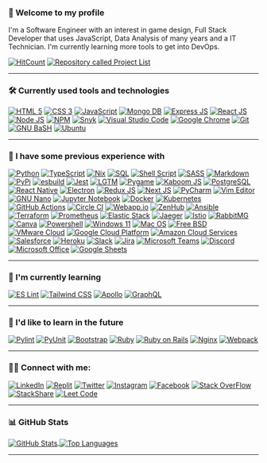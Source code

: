 ### 👋 Welcome to my profile
I'm a Software Engineer with an interest in game design, Full Stack Developer that uses JavaScript, Data Analysis of many years and a IT Technician. I'm currently learning more tools to get into DevOps.

[![HitCount](https://hits.dwyl.com/RosaleeKnight/RosaleeKnight.svg?style=flat)](http://hits.dwyl.com/RosaleeKnight/RosaleeKnight)
<a href="https://github.com/RosaleeKnight/project-list"><img src="https://user-images.githubusercontent.com/97799058/159589581-2bd9a2a7-6e46-464f-a0c1-19a3ffacd3bf.svg" alt="Repository called Project List" ></a>

-----
### 🛠️ Currently used tools and technologies
<a href="https://html.spec.whatwg.org/multipage/"><img src="https://user-images.githubusercontent.com/97799058/158913802-521c0f06-eb4c-4dae-9c55-83add8bc3fbd.svg" alt="HTML 5" ></a>
<a href="https://www.w3.org/Style/CSS/"><img src="https://user-images.githubusercontent.com/97799058/158913813-308af941-f689-4c03-a26b-5401d9d284c7.svg" alt="CSS 3" ></a>
<a href="https://developer.mozilla.org/en-US/docs/Web/JavaScript"><img src="https://user-images.githubusercontent.com/97799058/158913825-2ecfad34-7538-4fae-811e-e3bf030b7215.svg" alt="JavaScript" ></a>
<a href="https://www.mongodb.com/"><img src="https://user-images.githubusercontent.com/97799058/158921790-d3b52858-14a3-417d-95fa-fd9ec5d92bc2.svg" alt="Mongo DB" ></a>
<a href="https://expressjs.com/"><img src="https://user-images.githubusercontent.com/97799058/158921781-04c58a8f-dcf3-4eab-8576-04ce83ad04a3.svg" alt="Express JS" ></a>
<a href="https://reactjs.org/"><img src="https://user-images.githubusercontent.com/97799058/158921762-a241277f-fda0-4ea0-844a-54f3c6f7ed4b.svg" alt="React JS" ></a>
<a href="https://nodejs.org/en/"><img src="https://user-images.githubusercontent.com/97799058/158913839-4cc74ed4-0a7f-4ed1-9bb9-68e88413c1e6.svg" alt="Node JS" ></a>
<a href="https://www.npmjs.com/"><img src="https://user-images.githubusercontent.com/97799058/160305971-26710dfc-0c36-4cce-94da-8bcf8d476f17.svg" alt="NPM" ></a>
<a href="https://snyk.io/"><img src="https://user-images.githubusercontent.com/97799058/158913919-7be4f3ef-3ded-4ac9-af69-0b4641a4136f.svg" alt="Snyk" ></a>
<a href="https://code.visualstudio.com/"><img src="https://user-images.githubusercontent.com/97799058/158913875-6606ea7f-d840-4ecd-b9e4-c9cf9b67dfd0.svg" alt="Visual Studio Code" ></a>
<a href="https://www.google.ca/intl/en_ca/chrome/"><img src="https://user-images.githubusercontent.com/97799058/158914337-30e31e57-365c-46f4-bac0-6d52c4745e3a.svg" alt="Google Chrome" ></a>
<a href="https://git-scm.com/"><img src="https://user-images.githubusercontent.com/97799058/158914223-e2b77329-299d-4099-a955-3a33c5095e7f.svg" alt="Git" ></a>
<a href="https://www.gnu.org/software/bash/"><img src="https://user-images.githubusercontent.com/97799058/158913937-dc814512-03c6-4b49-838d-aee330501cbc.svg" alt="GNU BaSH" ></a>
<a href="https://ubuntu.com/"><img src="https://user-images.githubusercontent.com/97799058/158913948-f65003a2-db05-4013-9ace-943fe5e8d637.svg" alt="Ubuntu" ></a>

-----
### 🧰 I  have some previous experience with
<a href="https://www.python.org/"><img src="https://user-images.githubusercontent.com/97799058/158920021-b61c8c63-cc0e-4129-b864-56896112fdcc.svg" alt="Python" ></a>
<a href="https://www.typescriptlang.org/"><img src="https://user-images.githubusercontent.com/97799058/160049532-51a3c5f2-9de7-4258-ac8d-cd9ed53bc95d.svg" alt="TypeScript" ></a>
<a href="https://nixos.wiki/wiki/Nix_Expression_Language"><img src="https://user-images.githubusercontent.com/97799058/160051547-15d825e0-d7f6-43bf-88da-ef11c4a0ad27.svg" alt="Nix" ></a>
<a href="https://www.ibm.com/docs/en/db2/10.5?topic=fundamentals-sql"><img src="https://user-images.githubusercontent.com/97799058/160305363-1be7655e-401e-4eb9-8b5c-a94f8ad0c4cf.svg" alt="SQL" ></a>
<a href="https://www.gnu.org/software/bash/"><img src="https://user-images.githubusercontent.com/97799058/158920012-9abd2af8-728a-4462-8876-2054bf02a02b.svg" alt="Shell Script" ></a>
<a href="https://sass-lang.com/"><img src="https://user-images.githubusercontent.com/97799058/158920065-52f18001-3d1e-4ef1-a9ec-920fedc30815.svg" alt="SASS" ></a>
<a href="https://www.markdownguide.org/"><img src="https://user-images.githubusercontent.com/97799058/158913911-0f0adbd2-81e1-4c9c-9e89-cab158d00687.svg" alt="Markdown" ></a>
<a href="https://pypi.org/"><img src="https://user-images.githubusercontent.com/97799058/158920038-59f7fcde-9eba-4846-a05d-85280b03cbbd.svg" alt="PyPi" ></a>
<a href="https://esbuild.github.io/"><img src="https://user-images.githubusercontent.com/97799058/162574906-dc1a1542-d1af-46b2-bfc7-d80006566881.svg" alt="esbuild" ></a>
<a href="https://jestjs.io/"><img src="https://user-images.githubusercontent.com/97799058/158913834-ca70e7e4-4ac6-44f5-8bb0-d9bdab573418.svg" alt="Jest" ></a>
<a href="https://lgtm.com/"><img src="https://user-images.githubusercontent.com/97799058/160305686-7e3bfef2-a76c-430d-9842-ccdf796f8ae6.svg" alt="LGTM" ></a>
<a href="https://www.pygame.org/"><img src="https://user-images.githubusercontent.com/97799058/158928071-df3fed76-c90b-4a59-8f7d-62c9f0aad04f.svg" alt="Pygame" ></a>
<a href="https://kaboomjs.com/"><img src="https://user-images.githubusercontent.com/97799058/160222905-7cee5eb7-7c24-4e52-a3a4-30229c6ccd1c.svg" alt="Kaboom JS" ></a>
<a href="https://www.postgresql.org/"><img src="https://user-images.githubusercontent.com/97799058/160302588-7d3b2e8e-12e7-42f9-add6-4bba55ef0d79.svg" alt="PostgreSQL" ></a>
<a href="https://reactnative.dev/"><img src="https://user-images.githubusercontent.com/97799058/160423928-7fd6d767-ad48-45c6-9b7b-1ae13b75e604.svg" alt="React Native" ></a>
<a href="https://www.electronjs.org/"><img src="https://user-images.githubusercontent.com/97799058/160424758-ff1e77a5-ebba-44e6-a082-79d298616dc2.svg" alt="Electron" ></a>
<a href="https://react-redux.js.org/"><img src="https://user-images.githubusercontent.com/97799058/160306675-b522e951-8807-4f80-82c9-83590ad50e04.svg" alt="Redux JS" ></a>
<a href="https://nextjs.org/"><img src="https://user-images.githubusercontent.com/97799058/160309920-7ca26437-f3f9-4e3a-a14c-03bd0e3c6a10.svg" alt="Next JS" ></a>
<a href="https://www.jetbrains.com/pycharm/"><img src="https://user-images.githubusercontent.com/97799058/158920043-6055952f-bcc6-41e6-a929-7cd4a1d0ff10.svg" alt="PyCharm" ></a>
<a href="https://www.vim.org/"><img src="https://user-images.githubusercontent.com/97799058/158920123-b8a0c13b-9365-4c8e-8325-cddc570ca53d.svg" alt="Vim Editor" ></a>
<a href="https://www.nano-editor.org/"><img src="https://user-images.githubusercontent.com/97799058/158924630-b66ab745-3e65-4f41-913c-bb80fb035c2b.svg" alt="GNU Nano" ></a>
<a href="https://jupyter.org/"><img src="https://user-images.githubusercontent.com/97799058/160221239-9770f260-554c-4194-938c-534a3b354550.svg" alt="Jupyter Notebook" ></a>
<a href="https://www.docker.com/"><img src="https://user-images.githubusercontent.com/97799058/158922612-d2633d61-8c80-474e-bb77-4c5e085fb156.svg" alt="Docker" ></a>
<a href="https://kubernetes.io/"><img src="https://user-images.githubusercontent.com/97799058/158922622-7d6dd76d-cc4d-49f6-bb26-115ca816c0f2.svg" alt="Kubernetes" ></a>
<a href="https://github.com/features/actions"><img src="https://user-images.githubusercontent.com/97799058/158920082-a710a7a4-9ef6-46a7-8864-1ce291c548ea.svg" alt="GitHub Actions" ></a>
<a href="https://circleci.com/"><img src="https://user-images.githubusercontent.com/97799058/158920097-655f2f40-b93a-4e5a-bc16-67fa42d8bb0b.svg" alt="Circle CI" ></a>
<a href="https://webapp.io/"><img src="https://user-images.githubusercontent.com/97799058/158924210-d7ba06cf-d022-4e46-b0c1-79a9b92692ac.svg" alt="Webapp.io" ></a>
<a href="https://www.zenhub.com/"><img src="https://user-images.githubusercontent.com/97799058/160049150-54ff09e4-e4b6-412b-a066-b39c0377b3ed.svg" alt="ZenHub" ></a>
<a href="https://www.ansible.com/"><img src="https://user-images.githubusercontent.com/97799058/158920107-966e85e2-d56c-465d-af99-4fc0a41c5178.svg" alt="Ansible" ></a>
<a href="https://www.terraform.io/"><img src="https://user-images.githubusercontent.com/97799058/160409747-cb7313e5-c445-41e5-8e16-022172fde38f.svg" alt="Terraform" ></a>
<a href="https://prometheus.io/"><img src="https://user-images.githubusercontent.com/97799058/158922646-37c003ab-2c4c-4ac3-8153-75f312a391b5.svg" alt="Prometheus" ></a>
<a href="https://www.elastic.co/elastic-stack/"><img src="https://user-images.githubusercontent.com/97799058/160413144-db4bcf73-76e3-4c91-884d-979d3427d2ac.svg" alt="Elastic Stack" ></a>
<a href="https://www.jaegertracing.io/"><img src="https://user-images.githubusercontent.com/97799058/160411442-3e2a622c-6288-41db-b74b-bf89c51333c4.svg" alt="Jaeger" ></a>
<a href="https://istio.io/"><img src="https://user-images.githubusercontent.com/97799058/160410664-89c23493-9ac3-4cbc-8ec6-a3ab4bba2a0f.svg" alt="Istio" ></a>
<a href="https://www.rabbitmq.com/"><img src="https://user-images.githubusercontent.com/97799058/160414995-bc76d0bf-eac5-42f0-b2c4-3debc518681c.svg" alt="RabbitMG" ></a>
<a href="https://www.canva.com/"><img src="https://user-images.githubusercontent.com/97799058/158920117-272636b0-74a4-4ee8-9775-6a5dd80a9577.svg" alt="Canva" ></a>
<a href="https://docs.microsoft.com/en-us/powershell/"><img src="https://user-images.githubusercontent.com/97799058/158920143-abd845aa-1aeb-4fd6-92dc-57c068b26c5d.svg" alt="Powershell" ></a>
<a href="https://www.microsoft.com/en-ca/windows/windows-11"><img src="https://user-images.githubusercontent.com/97799058/158920157-6360bfbb-ccef-4930-b758-6f90d67ee776.svg" alt="Windows 11" ></a>
<a href="https://www.apple.com/ca/macos/monterey/"><img src="https://user-images.githubusercontent.com/97799058/158920179-4667949d-6425-4e95-a449-7890b6f10fc5.svg" alt="Mac OS" ></a>
<a href="https://www.freebsd.org/"><img src="https://user-images.githubusercontent.com/97799058/158920192-56ba4b3c-429a-45c5-bdda-fdd8c6830c0d.svg" alt="Free BSD" ></a>
<a href="https://vmc.vmware.com/"><img src="https://user-images.githubusercontent.com/97799058/162576457-2427fe18-4f04-42fd-b96b-627e84a3b735.svg" alt="VMware Cloud" ></a>
<a href="https://cloud.google.com/"><img src="https://user-images.githubusercontent.com/97799058/160221264-527b8f8d-4119-42a5-b04c-5d18554b9f00.svg" alt="Google Cloud Platform" ></a>
<a href="https://aws.amazon.com/"><img src="https://user-images.githubusercontent.com/97799058/160050143-28a7a3f4-d402-4ade-970d-4e5db3fc5e70.svg" alt="Amazon Cloud Services" ></a>
<a href="https://www.salesforce.com/ca/"><img src="https://user-images.githubusercontent.com/97799058/158920311-e5f4601c-2940-4f62-aa62-793a54d327e3.svg" alt="Salesforce" ></a>
<a href="https://www.heroku.com/"><img src="https://user-images.githubusercontent.com/97799058/160408298-6b14c677-5b8e-46ea-8c82-ef472efcdaca.svg" alt="Heroku" ></a>
<a href="https://slack.com/"><img src="https://user-images.githubusercontent.com/97799058/158920219-20b2e645-13b7-4a17-9451-14c0369090ba.svg" alt="Slack" ></a>
<a href="https://www.atlassian.com/software/jira"><img src="https://user-images.githubusercontent.com/97799058/158922566-18472ac9-8198-47e3-8647-444af5eb25ba.svg" alt="Jira" ></a>
<a href="https://www.microsoft.com/en-ca/microsoft-teams/group-chat-software"><img src="https://user-images.githubusercontent.com/97799058/158920232-0e4ea69e-1a1c-4d1e-94c5-784711d8a203.svg" alt="Microsoft Teams" ></a>
<a href="https://discord.com/"><img src="https://user-images.githubusercontent.com/97799058/158914426-d3c26bfa-7b1b-4d01-8973-db5dd82ac162.svg" alt="Discord" ></a>
<a href="https://www.office.com/"><img src="https://user-images.githubusercontent.com/97799058/158920244-79aa8dde-c9c9-4162-997d-0707e3beb912.svg" alt="Microsoft Office" ></a>
<a href="https://www.google.com/sheets/about/"><img src="https://user-images.githubusercontent.com/97799058/158920269-66a877f6-3b8e-44f9-82f0-381d67ab541d.svg" alt="Google Sheets" ></a>

-----
### 📖 I'm currently learning
<a href="https://eslint.org/"><img src="https://user-images.githubusercontent.com/97799058/160306323-c71adc83-f407-42c6-8e6c-1f09cfc2ec4e.svg" alt="ES Lint" ></a>
<a href="https://tailwindcss.com/"><img src="https://user-images.githubusercontent.com/97799058/160306461-fe92e5f2-4f49-4970-8a20-e7ee4b2f6079.svg" alt="Tailwind CSS" ></a>
<a href="https://www.apollographql.com/"><img src="https://user-images.githubusercontent.com/97799058/160421459-907383a3-e970-47ee-bb7a-bc0d262481a7.svg" alt="Apollo" ></a>
<a href="https://graphql.org/"><img src="https://user-images.githubusercontent.com/97799058/162575773-20ffe840-15ee-4ea5-a4c1-e13719729978.svg" alt="GraphQL" ></a>

-----
### 📝 I'd like to learn in the future
<a href="https://pylint.org/"><img src="https://user-images.githubusercontent.com/97799058/160310448-5b03064f-2827-4448-8bbb-cb32877a8056.svg" alt="Pylint" ></a>
<a href="https://wiki.python.org/moin/PyUnit"><img src="https://user-images.githubusercontent.com/97799058/160310587-b4282c7f-f5f9-4a1c-8432-45179845ff6a.svg" alt="PyUnit" ></a>
<a href="https://getbootstrap.com/"><img src="https://user-images.githubusercontent.com/97799058/158922554-e0d007aa-abea-4ad9-bdd2-1f97cfbb2754.svg" alt="Bootstrap" ></a>
<a href="https://www.ruby-lang.org/en/"><img src="https://user-images.githubusercontent.com/97799058/160311023-27d00938-588d-4565-b471-441120f7bd85.svg" alt="Ruby" ></a>
<a href="https://rubyonrails.org/"><img src="https://user-images.githubusercontent.com/97799058/160311174-b3be65cd-091d-4180-a2f1-04cdfc8187fd.svg" alt="Ruby on Rails" ></a>
<a href="https://www.nginx.com/"><img src="https://user-images.githubusercontent.com/97799058/160409297-dcf8f390-207e-41ec-8ddf-534b706eb955.svg" alt="Nginx" ></a>
<a href="https://webpack.js.org/"><img src="https://user-images.githubusercontent.com/97799058/160422916-35b0e8d2-45e1-4cbd-8c67-ac04a11453c3.svg" alt="Webpack" ></a>

-----
### 👩‍💻 Connect with me:
<a href="https://www.linkedin.com/in/rosalee-knight/"><img src="https://user-images.githubusercontent.com/97799058/158923425-eb0110c3-c96c-4d57-93a2-fdb4b9821dad.svg" alt="LinkedIn" ></a>
<a href="https://replit.com/@RosaleeKnight"><img src="https://user-images.githubusercontent.com/97799058/158920133-791d33b0-f6c2-40ce-af0f-1570cc3ea9cf.svg" alt="Replit" ></a>
<a href="https://twitter.com/Rosalee_Knight_"><img src="https://user-images.githubusercontent.com/97799058/158923443-52a7d869-515a-455f-8485-0a1dcbbc4c5c.svg" alt="Twitter" ></a>
<a href="https://www.instagram.com/rosalee_knight_/"><img src="https://user-images.githubusercontent.com/97799058/158923481-e01321f4-3f0a-4406-9dea-49900905bda7.svg" alt="Instagram" ></a>
<a href="https://www.facebook.com/rosalee.knight.9/"><img src="https://user-images.githubusercontent.com/97799058/158923529-b61bc4b0-7816-418e-98d4-5811f3dde022.svg" alt="Facebook" ></a>
<a href="https://stackoverflow.com/users/18393087/rosalee-knight/"><img src="https://user-images.githubusercontent.com/97799058/158923567-0a595c58-cc33-417f-8d97-ce2ca5032e3b.svg" alt="Stack OverFlow" ></a>
<a href="https://stackshare.io/rosaleeknight"><img src="https://user-images.githubusercontent.com/97799058/160437142-9f26d779-f7aa-4591-befb-839426a55e5f.svg" alt="StackShare" ></a>
<a href="https://leetcode.com/RosaleeKnight/"><img src="https://user-images.githubusercontent.com/97799058/158923615-a5f97664-b45c-486b-b266-8110f82d39bf.svg" alt="Leet Code" ></a>

-----
### 📊 GitHub Stats
<a href="https://github.com/RosaleeKnight/github-readme-stats"><img align="center" src="https://github-readme-stats.vercel.app/api?username=RosaleeKnight&show_icons=true&theme=nord&count_private=true" alt="GitHub Stats" /> </a>
<a href="https://github.com/RosaleeKnight/github-readme-stats"><img align="center" src="https://github-readme-stats.vercel.app/api/top-langs/?username=RosaleeKnight&layout=compact&theme=nord&langs_count=10&hide=Jupyter Notebook" alt="Top Languages" /></a>

-----

